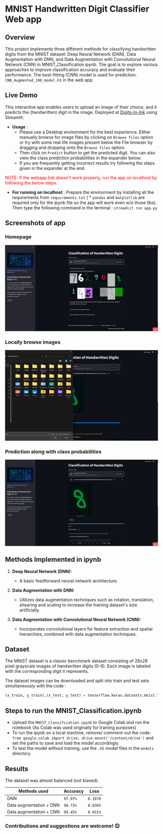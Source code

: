
# MNIST Handwritten Digit Classifier Web app

## Overview
This project implements three different methods for classifying handwritten digits from the MNIST dataset: Deep Neural Network (DNN), Data Augmentation with DNN, and Data Augmentation with Convolutional Neural Network (CNN) in MNIST_Classification.ipynb. The goal is to explore various approaches to improve classification accuracy and evaluate their performance.
The best-fitting (CNN) model is used for prediction: `CNN_Augmented_100_model.h5` in the web app.

## Live Demo
This interactive app enables users to upload an image of their choice, and it predicts the (handwritten) digit in the image. 
Deployed at [Digits-In-Ink](https://digits-in-ink.streamlit.app/) using Streamlit.
- **Usage** : 
   - Please use a Desktop environment for the best experience. Either manually browse for image files by clicking on `Browse files` option or try with some real life images present below the File browser by dragging and dropping onto the `Browse files` option.
   - Then click on `Predict` button to get the predicted digit. You can also view the class prediction probabilities in the expander below.
   - If you are frequently getting incorrect results try following the steps given in the expander at the end.

<font color='red'>NOTE: If the webapp link doesn't work properly, run the app on localhost by following the below steps.</font>

- **For running on localhost** : Prepare the environment by installing all the requirements from `requirements.txt` ( * `pandas` and `matplotlib` are required only for the ipynb file so the app will work even w/o those libs). 
Then type the following command in the terminal : `streamlit run app.py`

## Screenshots of app
### Homepage
![Homepage](./images/Homepage.png)

### Locally browse images 
![Browse](./images/Browse.png)

### Prediction along with class probabilities
![Prediction](./images/Prediction.png)

## Methods Implemented in ipynb

1. **Deep Neural Network (DNN):**
    - A basic feedforward neural network architecture.
   
2. **Data Augmentation with DNN:**
   - Utilizes data augmentation techniques such as rotation, translation, shearing and scaling to increase the training dataset's size artificially.
   
3. **Data Augmentation with Convolutional Neural Network (CNN):**
   - Incorporates convolutional layers for feature extraction and spatial hierarchies, combined with data augmentation techniques.

## Dataset

The MNIST dataset is a classic benchmark dataset consisting of 28x28 pixel grayscale images of handwritten digits (0-9). Each image is labeled with the corresponding digit it represents.

The dataset images can be downloaded and split into train and test sets simultaneously with the code : 
```python 
(x_train, y_train),(x_test, y_test) = tensorflow.keras.datasets.mnist.load_data()
```

## Steps to run the MNIST_Classification.ipynb
- Upload the `MNIST_Classification.ipynb` to Google Colab and run the notebook (As Colab was used originally for training purposes)
- To run the ipynb on a local machine, remove/ comment-out the code: `from google.colab import drive; drive.mount('/content/drive')` and set the paths to save and load the model accordingly.
- To test the model without training, use the `.h5` model files in the `models` directory.

## Results
The dataset was almost balanced (not biased). 

|Methods used              |Accuracy   |Loss      |
|--------------------------|-----------|----------|
|DNN                       |`97.97%`   |`0.1070`  |
|Data augmentation + DNN   |`98.72%`   |`0.0365`  |
|Data augmentation + CNN   |`99.45%`   |`0.0153`  |


### Contributions and suggestions are welcome! 😊
